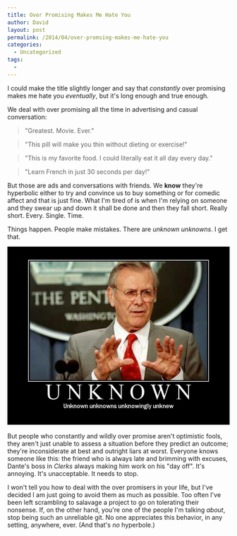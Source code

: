```yaml
---
title: Over Promising Makes Me Hate You
author: David
layout: post
permalink: /2014/04/over-promsing-makes-me-hate-you
categories:
  - Uncategorized
tags:
  -
---
```


I could make the title slightly longer and say that _constantly_ over promising makes me hate you _eventually_, but it's long enough and true enough.

<!--more-->

We deal with over promising all the time in advertising and casual conversation:

> "Greatest. Movie. Ever."

> "This pill will make you thin without dieting or exercise!"

> "This is my favorite food. I could literally eat it all day every day."

> "Learn French in just 30 seconds per day!"

But those are ads and conversations with friends. We **know** they're hyperbolic either to try and convince us to buy something or for comedic affect and that is just fine. What I'm tired of is when I'm relying on someone and they swear up and down it shall be done and then they fall short. Really short. Every. Single. Time.

Things happen. People make mistakes. There are _unknown unknowns_. I get that.

![Demotivational Poster: Unknown Unknowns](/assets/post-images/unknown-unknowns.jpg)

But people who constantly and wildly over promise aren't optimistic fools, they aren't just unable to assess a situation before they predict an outcome; they're inconsiderate at best and outright liars at worst. Everyone knows someone like this: the friend who is always late and brimming with excuses, Dante's boss in _Clerks_ always making him work on his "day off". It's annoying. It's unacceptable. It needs to stop.

I won't tell you how to deal with the over promisers in your life, but I've decided I am just going to avoid them as much as possible. Too often I've been left scrambling to salavage a project to go on tolerating their nonsense. If, on the other hand, you're one of the people I'm talking _about_, stop being such an unreliable git. No one appreciates this behavior, in any setting, anywhere, ever. (And that's _no_ hyperbole.)
